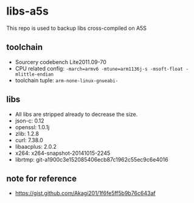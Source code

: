 # libs-a5s

This repo is used to backup libs cross-compiled on A5S

## toolchain
* Sourcery codebench Lite2011.09-70
* CPU related config: `-march=armv6 -mtune=arm1136j-s -msoft-float -mlittle-endian`
* toolchain tuple: `arm-none-linux-gnueabi-`

## libs
* All libs are stripped already to decrease the size.
* json-c: 0.12
* openssl: 1.0.1j
* zlib: 1.2.8
* curl: 7.38.0
* libaacplus: 2.0.2
* x264: x264-snapshot-20141015-2245
* librtmp: git-a1900c3e152085406ecb87c1962c55ec9c6e4016



## note for reference
* <https://gist.github.com/Akagi201/1f6fe5ff5b9b76c643af>